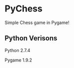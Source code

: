 PyChess
=====

Simple Chess game in Pygame!


Python Verisons
------------

Python 2.7.4

Pygame 1.9.2